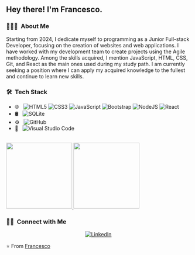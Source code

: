 <h2> Hey there! I'm Francesco.</h2>

<h3> 👨🏻‍💻 &nbsp;About Me </h3>
<p>Starting from 2024, I dedicate myself to programming as a Junior Full-stack Developer, focusing on the creation of websites and web applications. I have worked with my development team to create projects using the Agile methodology. Among the skills acquired, I mention JavaScript, HTML, CSS, Git, and React as the main ones used during my study path. I am currently seeking a position where I can apply my acquired knowledge to the fullest and continue to learn new skills.</p>

<h3> 🛠 &nbsp;Tech Stack</h3>

- 🌐 &nbsp;
  ![HTML5](https://img.shields.io/badge/html5-%23E34F26.svg?style=for-the-badge&logo=html5&logoColor=white)
  ![CSS3](https://img.shields.io/badge/css3-%231572B6.svg?style=for-the-badge&logo=css3&logoColor=white)
  ![JavaScript](https://img.shields.io/badge/javascript-%23323330.svg?style=for-the-badge&logo=javascript&logoColor=%23F7DF1E)
  ![Bootstrap](https://img.shields.io/badge/bootstrap-%238511FA.svg?style=for-the-badge&logo=bootstrap&logoColor=white)
  ![NodeJS](https://img.shields.io/badge/node.js-6DA55F?style=for-the-badge&logo=node.js&logoColor=white)
  ![React](https://img.shields.io/badge/react-%2320232a.svg?style=for-the-badge&logo=react&logoColor=%2361DAFB)
- 🛢 &nbsp;
  ![SQLite](https://img.shields.io/badge/sqlite-%2307405e.svg?style=for-the-badge&logo=sqlite&logoColor=white)
- ⚙️ &nbsp;
  ![GitHub](https://img.shields.io/badge/github-%23121011.svg?style=for-the-badge&logo=github&logoColor=white)
- 🔧 &nbsp;
  ![Visual Studio Code](https://img.shields.io/badge/Visual%20Studio%20Code-0078d7.svg?style=for-the-badge&logo=visual-studio-code&logoColor=white)

<br/>

<a href="https://github.com/furanchesuko">
  <img height="180em" src="https://github-readme-stats.vercel.app/api?username=furanchesuko&theme=buefy&show_icons=true" />
  <img height="180em" src="https://github-readme-stats.vercel.app/api/top-langs/?username=furanchesuko&theme=buefy&layout=compact" />
</a>

<br/>

<h3> 🤝🏻 &nbsp;Connect with Me </h3>

<p align="center">
<a href="[https://www.linkedin.com/in/furanchesuko/](https://www.linkedin.com/in/francesco-balleri-a69a331b8/)"><img alt="LinkedIn" src="https://img.shields.io/badge/LinkedIn-Francesco%20Balleri%20-blue?style=flat-square&logo=linkedin"></a>
</p>

⭐️ From [Francesco](https://github.com/furanchesuko)
